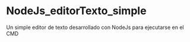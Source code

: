 # NodeJs_editorTexto_simple
Un simple editor de texto desarrollado con NodeJs para ejecutarse en el CMD
